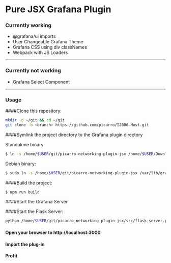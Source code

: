 # Pure JSX Grafana Plugin

### Currently working
* @grafana/ui imports
* User Changeable Grafana Theme
* Grafana CSS using div classNames
* Webpack with JS Loaders
***
### Currently not working
* Grafana Select Component

***

### Usage
####Clone this repository:
```bash
mkdir -p ~/git && cd ~/git
git clone -b <branch> https://github.com/picarro/I2000-Host.git
```
####Symlink the project directory to the Grafana plugin directory

Standalone binary:
```bash
$ ln -s /home/$USER/git/picarro-networking-plugin-jsx /home/$USER/Downloads/grafana-6.0.1/data/plugins/picarro-networking-plugin-jsx
```
Debian binary:
```bash
$ sudo ln -s /home/$USER/git/picarro-networking-plugin-jsx /var/lib/grafana/data/plugin/picarro-networking-plugin-jsx
```
####Build the project:
```bash
$ npm run build
```
####Start the Grafana Server

####Start the Flask Server:
```bash
python /home/$USER/git/picarro-networking-plugin-jsx/src/flask_server.py
```
#### Open your browser to http://localhost:3000
#### Import the plug-in
#### Profit

